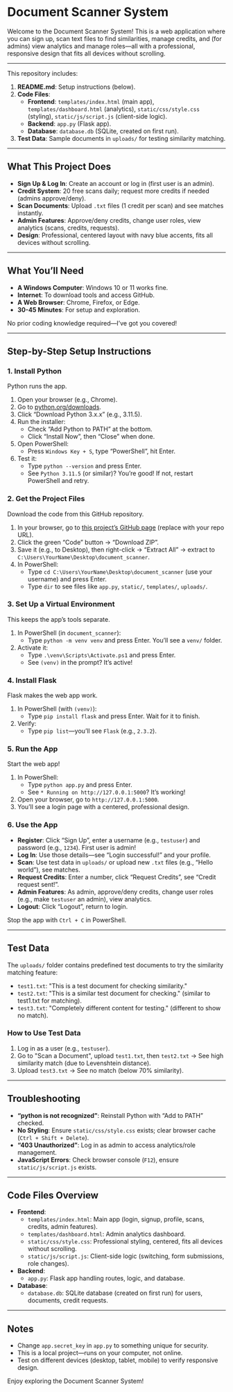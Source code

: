 # Document Scanner System

Welcome to the Document Scanner System! This is a web application where you can sign up, scan text files to find similarities, manage credits, and (for admins) view analytics and manage roles—all with a professional, responsive design that fits all devices without scrolling.

----

This repository includes:
1. **README.md**: Setup instructions (below).
2. **Code Files**:
   - **Frontend**: `templates/index.html` (main app), `templates/dashboard.html` (analytics), `static/css/style.css` (styling), `static/js/script.js` (client-side logic).
   - **Backend**: `app.py` (Flask app).
   - **Database**: `database.db` (SQLite, created on first run).
3. **Test Data**: Sample documents in `uploads/` for testing similarity matching.

---

## What This Project Does
- **Sign Up & Log In**: Create an account or log in (first user is an admin).
- **Credit System**: 20 free scans daily; request more credits if needed (admins approve/deny).
- **Scan Documents**: Upload `.txt` files (1 credit per scan) and see matches instantly.
- **Admin Features**: Approve/deny credits, change user roles, view analytics (scans, credits, requests).
- **Design**: Professional, centered layout with navy blue accents, fits all devices without scrolling.

---

## What You’ll Need
- **A Windows Computer**: Windows 10 or 11 works fine.
- **Internet**: To download tools and access GitHub.
- **A Web Browser**: Chrome, Firefox, or Edge.
- **30-45 Minutes**: For setup and exploration.

No prior coding knowledge required—I’ve got you covered!

---

## Step-by-Step Setup Instructions

### 1. Install Python
Python runs the app.
1. Open your browser (e.g., Chrome).
2. Go to [python.org/downloads](https://www.python.org/downloads/).
3. Click “Download Python 3.x.x” (e.g., 3.11.5).
4. Run the installer:
   - Check “Add Python to PATH” at the bottom.
   - Click “Install Now”, then “Close” when done.
5. Open PowerShell:
   - Press `Windows Key + S`, type “PowerShell”, hit Enter.
6. Test it:
   - Type `python --version` and press Enter.
   - See `Python 3.11.5` (or similar)? You’re good! If not, restart PowerShell and retry.

### 2. Get the Project Files
Download the code from this GitHub repository.
1. In your browser, go to [this project’s GitHub page](https://github.com/yourusername/document-scanner) (replace with your repo URL).
2. Click the green “Code” button → “Download ZIP”.
3. Save it (e.g., to Desktop), then right-click → “Extract All” → extract to `C:\Users\YourName\Desktop\document_scanner`.
4. In PowerShell:
   - Type `cd C:\Users\YourName\Desktop\document_scanner` (use your username) and press Enter.
   - Type `dir` to see files like `app.py`, `static/`, `templates/`, `uploads/`.

### 3. Set Up a Virtual Environment
This keeps the app’s tools separate.
1. In PowerShell (in `document_scanner`):
   - Type `python -m venv venv` and press Enter. You’ll see a `venv/` folder.
2. Activate it:
   - Type `.\venv\Scripts\Activate.ps1` and press Enter.
   - See `(venv)` in the prompt? It’s active!

### 4. Install Flask
Flask makes the web app work.
1. In PowerShell (with `(venv)`):
   - Type `pip install flask` and press Enter. Wait for it to finish.
2. Verify:
   - Type `pip list`—you’ll see `Flask` (e.g., `2.3.2`).

### 5. Run the App
Start the web app!
1. In PowerShell:
   - Type `python app.py` and press Enter.
   - See `* Running on http://127.0.0.1:5000`? It’s working!
2. Open your browser, go to `http://127.0.0.1:5000`.
3. You’ll see a login page with a centered, professional design.

### 6. Use the App
- **Register**: Click “Sign Up”, enter a username (e.g., `testuser`) and password (e.g., `1234`). First user is admin!
- **Log In**: Use those details—see “Login successful!” and your profile.
- **Scan**: Use test data in `uploads/` or upload new `.txt` files (e.g., “Hello world”), see matches.
- **Request Credits**: Enter a number, click “Request Credits”, see “Credit request sent!”.
- **Admin Features**: As admin, approve/deny credits, change user roles (e.g., make `testuser` an admin), view analytics.
- **Logout**: Click “Logout”, return to login.

Stop the app with `Ctrl + C` in PowerShell.

---

## Test Data
The `uploads/` folder contains predefined test documents to try the similarity matching feature:
- `test1.txt`: "This is a test document for checking similarity."
- `test2.txt`: "This is a similar test document for checking." (similar to test1.txt for matching).
- `test3.txt`: "Completely different content for testing." (different to show no match).

### How to Use Test Data
1. Log in as a user (e.g., `testuser`).
2. Go to "Scan a Document", upload `test1.txt`, then `test2.txt` → See high similarity match (due to Levenshtein distance).
3. Upload `test3.txt` → See no match (below 70% similarity).

---

## Troubleshooting
- **“python is not recognized”**: Reinstall Python with “Add to PATH” checked.
- **No Styling**: Ensure `static/css/style.css` exists; clear browser cache (`Ctrl + Shift + Delete`).
- **“403 Unauthorized”**: Log in as admin to access analytics/role management.
- **JavaScript Errors**: Check browser console (`F12`), ensure `static/js/script.js` exists.

---

## Code Files Overview
- **Frontend**:
  - `templates/index.html`: Main app (login, signup, profile, scans, credits, admin features).
  - `templates/dashboard.html`: Admin analytics dashboard.
  - `static/css/style.css`: Professional styling, centered, fits all devices without scrolling.
  - `static/js/script.js`: Client-side logic (switching, form submissions, role changes).
- **Backend**:
  - `app.py`: Flask app handling routes, logic, and database.
- **Database**:
  - `database.db`: SQLite database (created on first run) for users, documents, credit requests.

---

## Notes
- Change `app.secret_key` in `app.py` to something unique for security.
- This is a local project—runs on your computer, not online.
- Test on different devices (desktop, tablet, mobile) to verify responsive design.

Enjoy exploring the Document Scanner System!